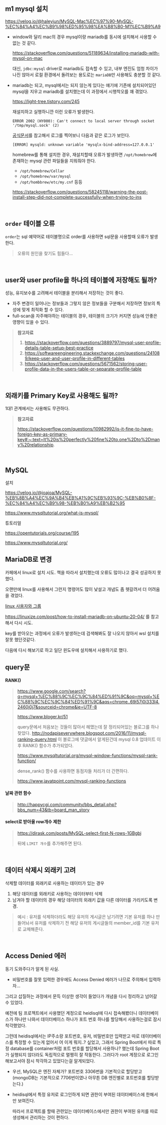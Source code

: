 ## m1 mysql 설치
https://velog.io/@haleyjun/MySQL-Mac%EC%97%90-MySQL-%EC%84%A4%EC%B9%98%ED%95%98%EA%B8%B0-M1%EC%B9%A9

* window와 달리 mac의 경우 mysql이랑 mariadb를 동시에 설치해서 사용할 수 없는 것 같다.

    https://stackoverflow.com/questions/51189634/installing-mariadb-with-mysql-on-mac

    대신, `jdbc:mysql` driver로 mariadb도 접속할 수 있고, 내부 엔진도 엄청 차이가 나진 않아서 로컬 환경에서 돌려보는 용도로는 `mariaDB`만 사용해도 충분할 것 같다.

* mariadb는 되고, mysql에서는 되지 않는게 있다는 얘기에 기존에 설치되어있던 mysql을 지우고 mariadb를 설치했는데 이 과정에서 시행착오를 꽤 겪었다.

    https://light-tree.tistory.com/245

    재설치하고 실행하니깐 이런 오류가 발생한다.

    ```
    ERROR 2002 (HY000): Can't connect to local server through socket '/tmp/mysql.sock' (2)
    ```

    [공식문서](https://mariadb.com/kb/en/what-to-do-if-mariadb-doesnt-start/)를 참고해서 로그를 찍어보니 다음과 같은 로그가 보인다.

    ```
    [ERROR] mysqld: unknown variable 'mysqlx-bind-address=127.0.0.1'
    ```

    homebrew를 통해 설치한 경우, 재설치할때 오류가 발생하면 `/opt/homebrew`에 존재하는 mysql 관련 파일들을 지워줘야 한다.

    * `/opt/homebrew/Cellar`
    * `/opt/homebrew/var/mysql`
    * `/opt/hombbrew/etc/my.cnf`
    등등

    https://stackoverflow.com/questions/58245118/warning-the-post-install-step-did-not-complete-successfully-when-trying-to-ins

<br>

## `order` 테이블 오류

`order`는 sql 예약어로 테이블명으로 order를 사용하면 sql문을 사용할때 오류가 발생한다.

> 오류의 원인을 찾기도 힘들다...

<br>

## user와 user profile을 하나의 테이블에 저장해도 될까?

성능, 유지보수를 고려해서 테이블을 분리해서 저장하는 것이 좋다.

* 자주 변경이 일어나는 정보들과 그렇지 않은 정보들을 구분해서 저장하면 정보의 특성에 맞게 최적화 할 수 있다.
* full-scan을 자주해야하는 테이블의 경우, 테이블의 크기가 커지면 성능에 안좋은 영향이 있을 수 있다.

> **참고자료**
>
> 1. https://stackoverflow.com/questions/3889797/mysql-user-profile-details-table-setup-best-practice
> 2. https://softwareengineering.stackexchange.com/questions/241089/keep-user-and-user-profile-in-different-tables
> 3. https://stackoverflow.com/questions/5671562/storing-user-profile-data-in-the-users-table-or-separate-profile-table

<br>

## 외래키를 Primary Key로 사용해도 될까?

1대1 관계에서는 사용해도 무관하다.

> **참고자료**
>
> https://stackoverflow.com/questions/10982992/is-it-fine-to-have-foreign-key-as-primary-key#:~:text=It%20is%20perfectly%20fine%20to,one%2Dto%2Dmany%20relationship.

<br>

## MySQL

설치

https://velog.io/@joajoa/MySQL-%EB%8B%A4%EC%9A%B4%EB%A1%9C%EB%93%9C-%EB%B0%8F-%EC%84%A4%EC%B9%98-%EB%B0%A9%EB%B2%95

https://www.mysqltutorial.org/what-is-mysql/

튜토리얼

https://opentutorials.org/course/195

https://www.mysqltutorial.org/



## MariaDB로 변경

카페에서 linux로 설치 시도. 책을 따라서 설치했는데 오류도 많이나고 결국 성공하지 못했다.

오랜만에 linux를 사용해서 그런지 명령어도 많이 낯설고 개념도 좀 헷갈려서 더 어려움을 겪었다.

[linux 사용자와 그룹](https://nolboo.kim/blog/2015/08/18/linux-users-groups/)

https://linuxize.com/post/how-to-install-mariadb-on-ubuntu-20-04/ 를 참고해서 다시 시도.

key를 받아오는 과정에서 오류가 발생하는데 검색해봐도 잘 나오지 않아서 wsl 설치를 잘못 했던것같다.

다음에 다시 해보기로 하고 일단 윈도우에 설치해서 사용하기로 했다.



## query문

#### RANK()

> https://www.google.com/search?q=mysql+%EC%88%9C%EC%9C%84%ED%91%9C&oq=mysql+%EC%88%9C%EC%9C%84%ED%91%9C&aqs=chrome..69i57j0i333l4.2460j0j7&sourceid=chrome&ie=UTF-8
>
> https://www.bloger.kr/51
>
> query문에서 처음보는 것들이 많아서 헤맸는데 잘 정리되어있는 블로그를 하나 찾았다. http://nodapiseverywhere.blogspot.com/2016/11/mysql-ranking-query.html 이 블로그에 댓글에서 알게된건데 mysql 0.8 업데이트 이후 RANK() 함수가 추가되었다.
>
> https://www.mysqltutorial.org/mysql-window-functions/mysql-rank-function/
>
> dense_rank() 함수를 사용하면 동점자들 처리가 더 간편하다.
>
> https://www.javatpoint.com/mysql-ranking-functions

#### 날짜 관련 함수

> http://happycgi.com/community/bbs_detail.php?bbs_num=43&tb=board_man_story

#### select로 받아올 row개수 제한

> https://dirask.com/posts/MySQL-select-first-N-rows-1GBgbj
>
> 뒤에 `LIMIT 개수`를 추가해주면 된다.

<br>

## 데이터 삭제시 외래키 고려

삭제할 데이터를 외래키로 사용하는 데이터가 있는 경우

1. 해당 데이터를 외래키로 사용하는 데이터부터 삭제
2. 남겨야 할 데이터의 경우 해당 데이터의 외래키 값을 다른 데이터를 가리키도록 변경.

> 예시 : 유저를 삭제하더라도 해당 유저의 게시글은 남기려면 기본 유저를 하나 만들어놔서 유저를 삭제하기 전 해당 유저의 게시글들의 member_id를 기본 유저로 교체해준다.

<br>

## Access Denied 에러

동기 도와주다가 알게 된 사실.

* 비밀번호를 잘못 입력한 경우에도 Access Denied 에러가 나므로 주의해서 입력하자...

그리고 삽질하는 과정에서 문득 이상한 생각이 들었다가 개념을 다시 정리하고 넘어갈 수 있었다.

예전에 팀 프로젝트에서 사용했던 계정으로 heidisql에 다시 접속해봤더니 데이터베이스가 하나만 나와서 데이터베이스 하나가 포트 번호 하나를 할당해서 사용하는걸로 잠시 착각했었다.

그런데 heidisql에서는 IP주소랑 포트번호, 유저, 비밀번호만 입력받고 따로 데이터베이스를 특정할 수 있는게 없어서 어 이게 뭐지..? 싶었고, 그래서 Spring Boot에서 따로 특정 database를 container처럼 포트 번호를 할당해서 사용하나? 했는데 Spring Boot가 실행되지 않더라도 독립적으로 멀쩡히 잘 작동한다. 그러다가 root 계정으로 로그인 해보고서야 잠시 착각하고 있었다는걸 알게되었다.

* 우선, MySQL은 엔진 자체가? 포트번호 3306번을 기본적으로 할당받고 (mongoDB는 기본적으로 7706번이였나 아무튼 DB 엔진별로 포트번호를 할당받는다.)

* heidisql에서 특정 유저로 로그인하게 되면 권한이 부여된 데이터베이스에 한해서만 보여진다.

  따라서 프로젝트를 할때 관련있는 데이터베이스에서만 권한이 부여된 유저를 따로 생성해서 관리하는 것이 편하다.
